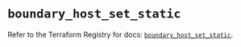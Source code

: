 # `boundary_host_set_static`

Refer to the Terraform Registry for docs: [`boundary_host_set_static`](https://registry.terraform.io/providers/hashicorp/boundary/1.1.13/docs/resources/host_set_static).
